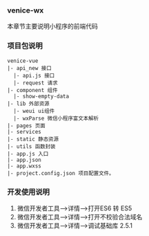 ### venice-wx
本章节主要说明小程序的前端代码
### 项目包说明
```
venice-vue
|- api_new 接口
  |- api.js 接口
  |- request 请求
|- component 组件
  |- show-empty-data
|- lib 外部资源
  |- weui ui组件
  |- wxParse 微信小程序富文本解析
|- pages 页面
|- services
|- static 静态资源
|- utils 函数封装
|- app.js 入口
|- app.json
|- app.wxss
|- project.config.json 项目配置文件。

```
### 开发使用说明

1. 微信开发者工具-->详情-->打开ES6 转 ES5
2. 微信开发者工具-->详情-->打开不校验合法域名
3. 微信开发者工具-->详情-->调试基础库 2.5.1